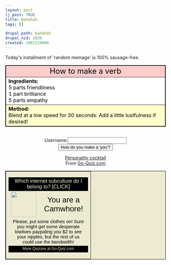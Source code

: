 ```yaml
--- 
layout: post
lj_post: TRUE
title: Bahahah.
tags: []

drupal_path: bahahah
drupal_nid: 1839
created: 1087224600
---
```

Today's installment of 'random memage' is 100% sausage-free.

<!--break--><table align=center border=1 bordercolor=black cellspacing=0 cellpadding=4 width=200px><tr><td bgcolor=#ffcccc align=center><font style='color:black; font-size:18pt;'>How to make a verb</font></td></tr>
<tr><td bgcolor=white><font style='color:black; font-size:12pt;'><b>Ingredients:</b><BR>
5 parts friendliness<BR>
1 part brilliance<BR>
5 parts empathy</font></td></tr>
<tr><td bgcolor=#ffffcc><font style='color:black; font-size:12pt;'><b>Method:</b><BR>Blend at a low speed for 30 seconds. Add a little lustfulness if desired!</font></td></tr></table><div align=center>
<BR><form method="POST" action="http://www.go-quiz.com/cocktail/cocktail.php">Username:<input name="uname"><BR><input type=submit value="How do you make a 'you'?"><BR>
</form><a href="http://www.go-quiz.com/cocktail/cocktail.php">Personality cocktail</a><BR>From <a href="http://www.go-quiz.com">Go-Quiz.com</a>

<table align=center bgcolor=#ecebd2 border=1 bordercolor=black cellpadding="0" cellspacing=0>
<tr><td width=250px><table cellspacing=0 width=100%>
<tr><td colspan=2 bgcolor=black align=center><A href="http://www.go-quiz.com/subculture/subculture-test.php" style="text-decoration: none;"><font style="font-family: Arial, Helvetica, Verdana; font-size: 12pt; color: #ecebd2;">Which internet subculture do I belong to? [CLICK]</font></a></td></tr>
<Tr><td align=center valign=top align=left><img src="http://images.go-quiz.com/subculture/camwhore.jpg" width="80" height="80" alt="" border="0"></td><td align=center width=99%><font style="font-family: Arial, Helvetica, Verdana; font-size: 18pt; color: Black;">You are a <A href="http://www.go-quiz.com/subculture/camwhore.php" style="text-decoration: none; color: black;">Camwhore</a>!</font></td></tr>
<tr><td colspan=2 align=center><font style="font-family: Arial, Helvetica, Verdana; font-size: 11pt; color: Black;">Please, put some clothes on! Sure you might get some desperate lowlives paypaling you $2 to see your nipples, but the rest of us could use the bandwidth!</font></td></tr>
<tr><td colspan=2 bgcolor=black align=center><A href="http://www.go-quiz.com/" style="text-decoration: none;"><font style="font-family: Arial, Helvetica, Verdana; font-size: 9pt; color: #ecebd2;">More Quizzes at Go-Quiz.com</font></a></td></tr>
</table></td></tr></table>
